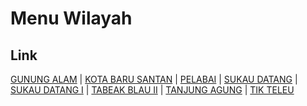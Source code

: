 # Menu Wilayah

## Link

[GUNUNG ALAM](https://github.com/gigit-pemilu/pemilu-2024-17-bengkulu/tree/main/pilpres/hitung-suara/sub/17-bengkulu/sub/07-lebong/sub/09-tubei/sub/2004-gunung-alam)
 | 
[KOTA BARU SANTAN](https://github.com/gigit-pemilu/pemilu-2024-17-bengkulu/tree/main/pilpres/hitung-suara/sub/17-bengkulu/sub/07-lebong/sub/09-tubei/sub/2006-kota-baru-santan)
 | 
[PELABAI](https://github.com/gigit-pemilu/pemilu-2024-17-bengkulu/tree/main/pilpres/hitung-suara/sub/17-bengkulu/sub/07-lebong/sub/09-tubei/sub/2008-pelabai)
 | 
[SUKAU DATANG](https://github.com/gigit-pemilu/pemilu-2024-17-bengkulu/tree/main/pilpres/hitung-suara/sub/17-bengkulu/sub/07-lebong/sub/09-tubei/sub/2002-sukau-datang)
 | 
[SUKAU DATANG I](https://github.com/gigit-pemilu/pemilu-2024-17-bengkulu/tree/main/pilpres/hitung-suara/sub/17-bengkulu/sub/07-lebong/sub/09-tubei/sub/2003-sukau-datang-i)
 | 
[TABEAK BLAU II](https://github.com/gigit-pemilu/pemilu-2024-17-bengkulu/tree/main/pilpres/hitung-suara/sub/17-bengkulu/sub/07-lebong/sub/09-tubei/sub/2005-tabeak-blau-ii)
 | 
[TANJUNG AGUNG](https://github.com/gigit-pemilu/pemilu-2024-17-bengkulu/tree/main/pilpres/hitung-suara/sub/17-bengkulu/sub/07-lebong/sub/09-tubei/sub/1001-tanjung-agung)
 | 
[TIK TELEU](https://github.com/gigit-pemilu/pemilu-2024-17-bengkulu/tree/main/pilpres/hitung-suara/sub/17-bengkulu/sub/07-lebong/sub/09-tubei/sub/2007-tik-teleu)

